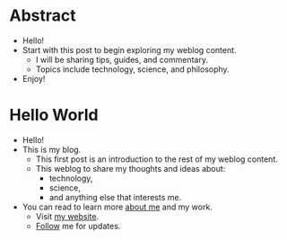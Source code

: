# Abstract
- Hello!
- Start with this post to begin exploring my weblog content.
    - I will be sharing tips, guides, and commentary.
    - Topics include technology, science, and philosophy.
- Enjoy!

# Hello World
- Hello!
- This is my blog.
    - This first post is an introduction to the rest of my weblog content.
    - This weblog to share my thoughts and ideas about:
        - technology,
        - science,
        - and anything else that interests me.
- You can read to learn more [about me] and my work.
    - Visit [my website].
    - [Follow] me for updates.

[about me]: ./about-me.md
[my website]: https://carledwardlyons.ca
[Follow]: ./about-me.md#keep-in-touch
